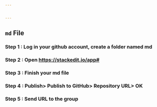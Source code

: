 ```yaml
---


---
```


<h2 id="Process of md-file"><code>md</code> File</h2>
<h3 id="step-1--log-in-your-github-account-create-a-folder-named-md"><strong>Step 1 :</strong> Log in your github account, create a folder named md</h3>
<h3 id="step-2--open-httpsstackedit.ioapp"><strong>Step 2 :</strong> Open <a href="https://stackedit.io/app#">https://stackedit.io/app#</a></h3>
<h3 id="step-3--finish-your-md-file"><strong>Step 3 :</strong> Finish your md file</h3>
<h3 id="step-4--publish-publish-to-github-repository-url-ok"><strong>Step 4 :</strong> Publish&gt; Publish to GitHub&gt; Repository URL&gt; OK</h3>
<h3 id="step-5--send-url-to-the-group"><strong>Step 5 :</strong> Send URL to the group</h3>

